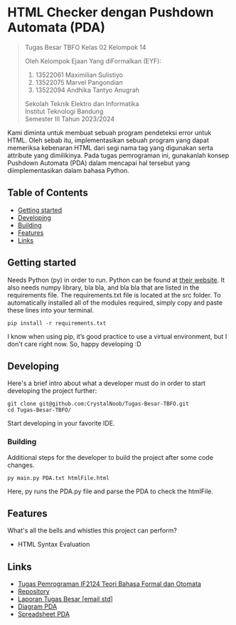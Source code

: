 # HTML Checker dengan Pushdown Automata (PDA)
> Tugas Besar TBFO Kelas 02 Kelompok 14
> 
> Oleh Kelompok Ejaan Yang diFormalkan (EYF):<br>
> 1. 13522061 Maximilian Sulistiyo<br>
> 2. 13522075 Marvel Pangondian<br>
> 3. 13522094 Andhika Tantyo Anugrah<br>
> 
> Sekolah Teknik Elektro dan Informatika<br>
> Institut Teknologi Bandung<br>
> Semester III Tahun 2023/2024

Kami diminta untuk membuat sebuah program pendeteksi error untuk HTML. Oleh sebab itu, implementasikan sebuah program yang dapat memeriksa kebenaran HTML dari segi nama tag yang digunakan serta attribute yang dimilikinya. Pada tugas pemrograman ini, gunakanlah konsep Pushdown Automata (PDA) dalam mencapai hal tersebut yang diimplementasikan dalam bahasa Python.

## Table of Contents
* [Getting started](#getting-started)
* [Developing](#developing)
* [Building](#building)
* [Features](#features)
* [Links](#links)

## Getting started

Needs Python (py) in order to run. Python can be found at [their website](https://www.python.org/downloads/). It also needs numpy library, bla bla, and bla bla that are listed in the requirements file. The requirements.txt file is located at the src folder. To automatically installed all of the modules required, simply copy and paste these lines into your terminal.

```shell
pip install -r requirements.txt
```

I know when using pip, it’s good practice to use a virtual environment, but I don't care right now. So, happy developing :D

## Developing

Here's a brief intro about what a developer must do in order to start developing
the project further:

```shell
git clone git@github.com:CrystalNoob/Tugas-Besar-TBFO.git
cd Tugas-Besar-TBFO/
```

Start developing in your favorite IDE.

### Building

Additional steps for the developer to build the project after some code changes.

```shell
py main.py PDA.txt htmlFile.html
```

Here, py runs the PDA.py file and parse the PDA to check the htmlFile.

## Features

What's all the bells and whistles this project can perform?
* HTML Syntax Evaluation

## Links

- [Tugas Pemrograman IF2124 Teori Bahasa Formal dan Otomata](https://docs.google.com/document/d/1W5QSSHVrXvArj3Aonw4FhbfctBK6J2YGefXpWsLW43Y/edit)
- [Repository](https://github.com/CrystalNoob/Tugas-Besar-TBFO)
- [Laporan Tugas Besar [email std]](https://docs.google.com/document/d/1BMXj_jpofB1vJbdooLsHa3aDacjD5mSNYYTZocM_rF0/edit)
- [Diagram PDA](https://www.figma.com/file/4PwujSGJVT1hRkg9xEyco1/PDA-Diagram-HTML-EYF?type=whiteboard&node-id=0-1&t=XUFgDX8i28xRLZXx-0)
- [Spreadsheet PDA](https://docs.google.com/spreadsheets/d/15O7XWvdYpQuFBia7w2uVTHNjthilNHSGM8zhh7tzSo4/edit?usp=sharing)